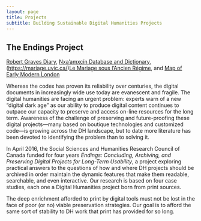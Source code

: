 ```yaml
---
layout: page
title: Projects
subtitle: Building Sustainable Digital Humanities Projects
---
```

## The Endings Project ##

[Robert Graves Diary](https://graves.uvic.ca), [Nxa’amxcín Database and Dictionary](https://tomcat.devel.hcmc.uvic.ca:8080/moses/site/), (https://mariage.uvic.ca/)[Le Mariage sous l’Ancien Régime](https://mariage.uvic.ca/), and [Map of Early Modern London](https://mapoflondon.uvic.ca) 

Whereas the codex has proven its reliability over centuries, the digital documents in increasingly wide use today are evanescent and fragile. The digital humanities are facing an urgent problem: experts warn of a new “digital dark age” as our ability to produce digital content continues to outpace our capacity to preserve and access on-line resources for the long term. Awareness of the challenge of preserving and future-proofing these digital projects—many based on boutique technologies and customized code—is growing across the DH landscape, but to date more literature has been devoted to identifying the problem than to solving it.

In April 2016, the Social Sciences and Humanities Research Council of Canada funded for four years *Endings: Concluding, Archiving, and Preserving Digital Projects for Long-Term Usability*, a project exploring practical answers to the questions of how and where DH projects should be archived in order maintain the dynamic features that make them readable, searchable, and even interactive. Our research is based on four case studies, each one a Digital Humanities project born from print sources. 

The deep enrichment afforded to print by digital tools must not be lost in the face of poor (or no) viable preservation strategies. Our goal is to afford the same sort of stability to DH work that print has provided for so long.
